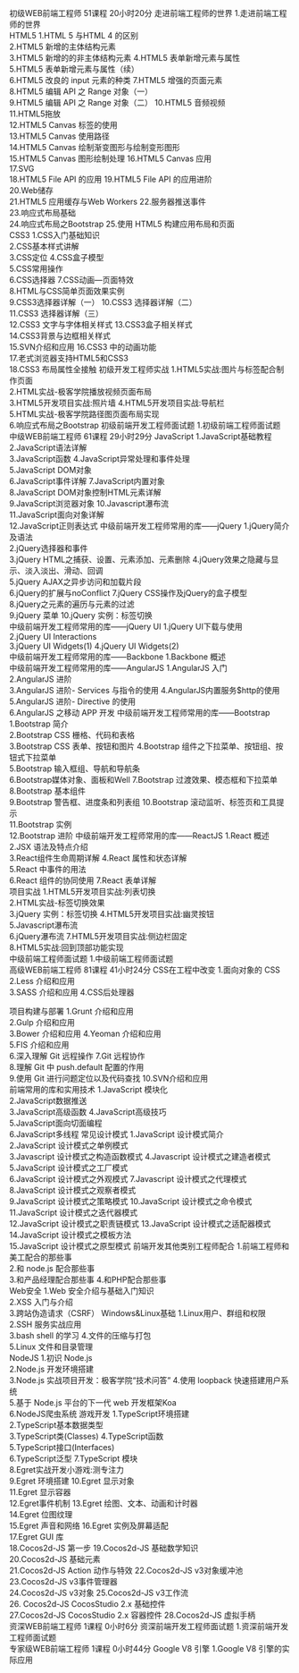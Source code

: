 初级WEB前端工程师 
51课程 20小时20分
走进前端工程师的世界 
1.走进前端工程师的世界 		
HTML5 
1.HTML 5 与HTML 4 的区别 	
2.HTML5 新增的主体结构元素 	
3.HTML5 新增的的非主体结构元素 
4.HTML5 表单新增元素与属性 	
5.HTML5 表单新增元素与属性（续） 	
6.HTML5 改良的 input 元素的种类 
7.HTML5 增强的页面元素 	
8.HTML5 编辑 API 之 Range 对象（一） 	
9.HTML5 编辑 API 之 Range 对象（二） 
10.HTML5 音频视频 	
11.HTML5拖放 	
12.HTML5 Canvas 标签的使用  
13.HTML5 Canvas 使用路径 	
14.HTML5 Canvas 绘制渐变图形与绘制变形图形 	
15.HTML5 Canvas 图形绘制处理 
16.HTML5 Canvas 应用 	
17.SVG 	
18.HTML5 File API 的应用 
19.HTML5 File API 的应用进阶 	
20.Web储存 	
21.HTML5 应用缓存与Web Workers 
22.服务器推送事件 	
23.响应式布局基础 	
24.响应式布局之Bootstrap 
25.使用 HTML5 构建应用布局和页面 		
CSS3 
1.CSS入门基础知识 	
2.CSS基本样式讲解 	
3.CSS定位 
4.CSS盒子模型 	
5.CSS常用操作 	
6.CSS选择器 
7.CSS动画—页面特效 	
8.HTML与CSS简单页面效果实例 	
9.CSS3选择器详解（一） 
10.CSS3 选择器详解（二） 	
11.CSS3 选择器详解（三） 	
12.CSS3 文字与字体相关样式 
13.CSS3盒子相关样式 	
14.CSS3背景与边框相关样式 	
15.SVN介绍和应用 
16.CSS3 中的动画功能 	
17.老式浏览器支持HTML5和CSS3 	
18.CSS3 布局属性全接触 
初级开发工程师实战 
1.HTML5实战:图片与标签配合制作页面 	
2.HTML实战-极客学院播放视频页面布局 	
3.HTML5开发项目实战:照片墙 
4.HTML5开发项目实战:导航栏 	
5.HTML实战-极客学院路径图页面布局实现 	
6.响应式布局之Bootstrap 
初级前端开发工程师面试题 
1.初级前端工程师面试题 		
中级WEB前端工程师 
61课程 29小时29分
JavaScript 
1.JavaScript基础教程 	
2.JavaScript语法详解 	
3.JavaScript函数 
4.JavaScript异常处理和事件处理 	
5.JavaScript DOM对象 	
6.JavaScript事件详解 
7.JavaScript内置对象 	
8.JavaScript DOM对象控制HTML元素详解 	
9.JavaScript浏览器对象 
10.Javascript瀑布流 	
11.JavaScript面向对象详解 	
12.JavaScript正则表达式 
中级前端开发工程师常用的库——jQuery 
1.jQuery简介及语法 	
2.jQuery选择器和事件 	
3.jQuery HTML之捕获、设置、元素添加、元素删除 
4.jQuery效果之隐藏与显示、淡入淡出、滑动、回调 	
5.jQuery AJAX之异步访问和加载片段 	
6.jQuery的扩展与noConflict 
7.jQuery CSS操作及jQuery的盒子模型 	
8.jQuery之元素的遍历与元素的过滤 	
9.jQuery 菜单 
10.jQuery 实例：标签切换 		
中级前端开发工程师常用的库——jQuery UI 
1.jQuery UI下载与使用 	
2.jQuery UI Interactions 	
3.jQuery UI Widgets(1) 
4.jQuery UI Widgets(2) 		
中级前端开发工程师常用的库——Backbone 
1.Backbone 概述 		
中级前端开发工程师常用的库——AngularJS 
1.AngularJS 入门 	
2.AngularJS 进阶 	
3.AngularJS 进阶- Services 与指令的使用 
4.AngularJS内置服务$http的使用 	
5.AngularJS 进阶- Directive 的使用 	
6.AngularJS 之移动 APP 开发 
中级前端开发工程师常用的库——Bootstrap 
1.Bootstrap 简介 	
2.Bootstrap CSS 栅格、代码和表格 	
3.Bootstrap CSS 表单、按钮和图片 
4.Bootstrap 组件之下拉菜单、按钮组、按钮式下拉菜单 	
5.Bootstrap 输入框组、导航和导航条 	
6.Bootstrap媒体对象、面板和Well 
7.Bootstrap 过渡效果、模态框和下拉菜单 	
8.Bootstrap 基本组件 	
9.Bootstrap 警告框、进度条和列表组 
10.Bootstrap 滚动监听、标签页和工具提示 	
11.Bootstrap 实例 	
12.Bootstrap 进阶 
中级前端开发工程师常用的库——ReactJS 
1.React 概述 	
2.JSX 语法及特点介绍 	
3.React组件生命周期详解 
4.React 属性和状态详解 	
5.React 中事件的用法 	
6.React 组件的协同使用 
7.React 表单详解 		
项目实战 
1.HTML5开发项目实战:列表切换 	
2.HTML实战-标签切换效果  	
3.jQuery 实例：标签切换 
4.HTML5开发项目实战:幽灵按钮 	
5.Javascript瀑布流 	
6.jQuery瀑布流 
7.HTML5开发项目实战:侧边栏固定 	
8.HTML5实战:回到顶部功能实现 	
中级前端工程师面试题 
1.中级前端工程师面试题 		
高级WEB前端工程师 
81课程 41小时24分
CSS在工程中改变 
1.面向对象的 CSS 	
2.Less 介绍和应用 	
3.SASS 介绍和应用 
4.CSS后处理器

项目构建与部署 
1.Grunt 介绍和应用 	
2.Gulp 介绍和应用 	
3.Bower 介绍和应用 
4.Yeoman 介绍和应用 	
5.FIS 介绍和应用 	
6.深入理解 Git 远程操作 
7.Git 远程协作 	
8.理解 Git 中 push.default 配置的作用 	
9.使用 Git 进行问题定位以及代码查找 
10.SVN介绍和应用 		
前端常用的库和实用技术 
1.JavaScript 模块化 	
2.JavaScript数据推送 	
3.JavaScript高级函数 
4.JavaScript高级技巧 	
5.JavaScript面向切面编程 	
6.JavaScript多线程 
常见设计模式 
1.JavaScript 设计模式简介 	
2.JavaScript 设计模式之单例模式 	
3.Javascript 设计模式之构造函数模式 
4.Javascript 设计模式之建造者模式 	
5.JavaScript 设计模式之工厂模式 	
6.JavaScript 设计模式之外观模式 
7.Javascript 设计模式之代理模式 	
8.JavaScript 设计模式之观察者模式 	
9.JavaScript 设计模式之策略模式 
10.JavaScript 设计模式之命令模式 	
11.JavaScript 设计模式之迭代器模式 	
12.JavaScript 设计模式之职责链模式 
13.JavaScript 设计模式之适配器模式 	
14.JavaScript 设计模式之模板方法 	
15.JavaScript 设计模式之原型模式 
前端开发其他类别工程师配合 
1.前端工程师和美工配合的那些事 	
2.和 node.js 配合那些事 	
3.和产品经理配合那些事 
4.和PHP配合那些事 		
Web安全 
1.Web 安全介绍与基础入门知识 	
2.XSS 入门与介绍 	
3.跨站伪造请求（CSRF） 
Windows&Linux基础 
1.Linux用户、群组和权限 	
2.SSH 服务实战应用 	
3.bash shell 的学习 
4.文件的压缩与打包 	
5.Linux 文件和目录管理 	
NodeJS 
1.初识 Node.js 	
2.Node.js 开发环境搭建 	
3.Node.js 实战项目开发：极客学院“技术问答” 
4.使用 loopback 快速搭建用户系统 	
5.基于 Node.js 平台的下一代 web 开发框架Koa 	
6.NodeJS爬虫系统 
游戏开发 
1.TypeScript环境搭建 	
2.TypeScript基本数据类型 	
3.TypeScript类(Classes) 
4.TypeScript函数 	
5.TypeScript接口(Interfaces) 	
6.TypeScript泛型 
7.TypeScript 模块 	
8.Egret实战开发小游戏:测专注力 	
9.Egret 环境搭建 
10.Egret 显示对象 	
11.Egret 显示容器 	
12.Egret事件机制 
13.Egret 绘图、文本、动画和计时器 	
14.Egret 位图纹理 	
15.Egret 声音和网络 
16.Egret 实例及屏幕适配 	
17.Egret GUI 库 	
18.Cocos2d-JS 第一步 
19.Cocos2d-JS 基础数学知识 	
20.Cocos2d-JS 基础元素 	
21.Cocos2d-JS Action 动作与特效 
22.Cocos2d-JS v3对象缓冲池 	
23.Cocos2d-JS v3事件管理器 	
24.Cocos2d-JS v3对象 
25.Cocos2d-JS v3工作流 	
26. Cocos2d-JS CocosStudio 2.x 基础控件 	
27.Cocos2d-JS CocosStudio 2.x 容器控件 
28.Cocos2d-JS 虚拟手柄 		
资深WEB前端工程师 
1课程 0小时6分
资深前端开发工程师面试题 
1.资深前端开发工程师面试题 		
专家级WEB前端工程师 
1课程 0小时44分
Google V8 引擎 
1.Google V8 引擎的实际应用 


